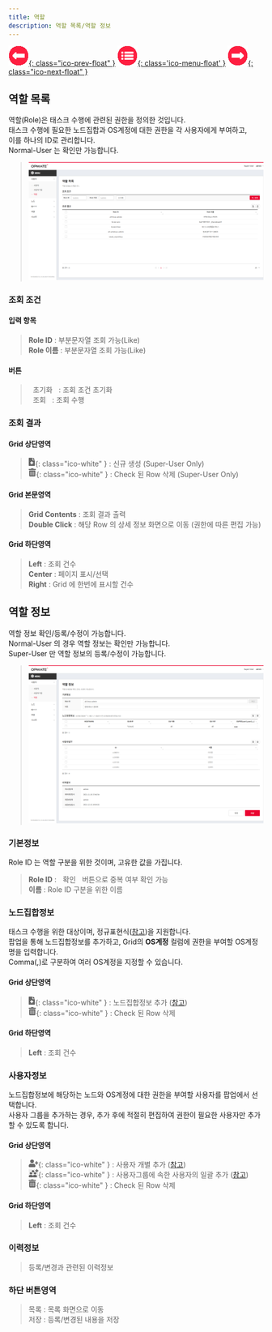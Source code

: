 ```yaml
---
title: 역할
description: 역할 목록/역할 정보
---
```


<link rel="stylesheet" type="text/css" href="../css/opme.css">

<!-- Defined -->
[role-lst]: img/role-lst.png
[role-dtl]: img/role-dtl.png
[ico-del]: img/icon/ico-del.png
[ico-add]: img/icon/ico-add.png
[ico-adduser]: img/icon/ico-adduser.png
[ico-addusergrp]: img/icon/ico-addusergrp.png
[popup-user]: PopupUser.md
[popup-usergrp]: PopupUserGroup.md
[popup-node]: PopupNode.md

<!-- Floating Menu -->
[prev]: UserGroup.html "사용자그룹"
[menu]: index.html "목차"
[next]: Node.html "노드"
[ico-prev]: img/icon/ico-prev.png
[ico-menu]: img/icon/ico-menu.png
[ico-next]: img/icon/ico-next.png
[![이전][ico-prev]{: class="ico-prev-float" }][prev]
[![목차][ico-menu]{: class='ico-menu-float' }][menu]
[![다음][ico-next]{: class="ico-next-float" }][next]


## 역할 목록
역할(Role)은 태스크 수행에 관련된 권한을 정의한 것입니다.  
태스크 수행에 필요한 노드집합과 OS계정에 대한 권한을 각 사용자에게 부여하고,  
이를 하나의 ID로 관리합니다.  
Normal-User 는 확인만 가능합니다.

> ![역할 목록][role-lst]

### 조회 조건

#### 입력 항목
> **Role ID** : 부분문자열 조회 가능(Like)   
> **Role 이름** : 부분문자열 조회 가능(Like)  

#### 버튼
> <kbd class="btn-gray">&nbsp;초기화&nbsp;</kbd> : 조회 조건 초기화  
> <kbd class="btn-red">&nbsp;조회&nbsp;</kbd> : 조회 수행  
 
### 조회 결과

#### Grid 상단영역  
> ![추가/등록][ico-add]{: class="ico-white" } : 신규 생성 (Super-User Only)  
> ![삭제][ico-del]{: class="ico-white" } : Check 된 Row 삭제 (Super-User Only)

#### Grid 본문영역
> **Grid Contents** : 조회 결과 출력  
> **Double Click** : 해당 Row 의 상세 정보 화면으로 이동 (권한에 따른 편집 가능)

#### Grid 하단영역
> **Left** : 조회 건수  
> **Center** : 페이지 표시/선택  
> **Right** : Grid 에 한번에 표시할 건수  

## 역할 정보
역할 정보 확인/등록/수정이 가능합니다.  
Normal-User 의 경우 역할 정보는 확인만 가능합니다.  
Super-User 만 역할 정보의 등록/수정이 가능합니다.  

> ![역할 정보][role-dtl]
 
### 기본정보
Role ID 는 역할 구분을 위한 것이며, 고유한 값을 가집니다.  

> **Role ID** : <kbd class="btn-gray">&nbsp;확인&nbsp;</kbd> 버튼으로 중복 여부 확인 가능    
> **이름** : Role ID 구분을 위한 이름

### 노드집합정보  
태스크 수행을 위한 대상이며, 정규표현식([참고](https://regexr.com))을 지원합니다.  
팝업을 통해 노드집합정보를 추가하고, Grid의 **OS계정** 컬럼에 권한을 부여할 OS계정명을 입력합니다.  
Comma(,)로 구분하여 여러 OS계정을 지정할 수 있습니다.


#### Grid 상단영역
> ![추가/등록][ico-add]{: class="ico-white" } : 노드집합정보 추가 ([참고][popup-node])  
> ![삭제][ico-del]{: class="ico-white" } : Check 된 Row 삭제

#### Grid 하단영역
> **Left** : 조회 건수

### 사용자정보
노드집합정보에 해당하는 노드와 OS계정에 대한 권한을 부여할 사용자를 팝업에서 선택합니다.  
사용자 그룹을 추가하는 경우, 추가 후에 적절히 편집하여 권한이 필요한 사용자만 추가할 수 있도록 합니다.

#### Grid 상단영역
> ![추가/등록][ico-adduser]{: class="ico-white" } : 사용자 개별 추가 ([참고][popup-user])  
> ![추가/등록][ico-addusergrp]{: class="ico-white" } : 사용자그룹에 속한 사용자의 일괄 추가 ([참고][popup-usergrp])  
> ![삭제][ico-del]{: class="ico-white" } : Check 된 Row 삭제

#### Grid 하단영역
> **Left** : 조회 건수

### 이력정보
> 등록/변경과 관련된 이력정보

### 하단 버튼영역
> <kbd class="btn-gray">목록</kbd> : 목록 화면으로 이동  
> <kbd class="btn-gray">저장</kbd> : 등록/변경된 내용을 저장  

